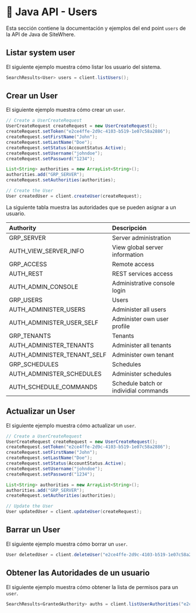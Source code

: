 # :book: Java API - Users

<Seo/>

Esta sección contiene la documentación y ejemplos del end point `users` de la API de Java de SiteWhere.

## Listar system user

El siguiente ejemplo muestra cómo listar los usuario del sistema.

```java
SearchResults<User> users = client.listUsers();
```

## Crear un User

El siguiente ejemplo muestra cómo crear un `user`.

```java
// Create a UserCreateRequest
UserCreateRequest createRequest = new UserCreateRequest();
createRequest.setToken("e2ce4ffe-2d9c-4103-b519-1e07c58a2886");
createRequest.setFirstName("John");
createRequest.setLastName("Doe");
createRequest.setStatus(AccountStatus.Active);
createRequest.setUsername("johndoe");
createRequest.setPassword("1234");

List<String> authorities = new ArrayList<String>();
authorities.add("GRP_SERVER");
createRequest.setAuthorities(authorities);

// Create the User
User createdUser = client.createUser(createRequest);
```

La siguiente tabla muestra las autoridades que se pueden asignar a un usuario.

| Authority                   | Descripción                           |
|:----------------------------|:--------------------------------------|
| GRP_SERVER                  | Server administration                 |
| AUTH_VIEW_SERVER_INFO       | View global server information        |
| GRP_ACCESS                  | Remote access                         |
| AUTH_REST                   | REST services access                  |
| AUTH_ADMIN_CONSOLE          | Administrative console login          |
| GRP_USERS                   | Users                                 |
| AUTH_ADMINISTER_USERS       | Administer all users                  |
| AUTH_ADMINISTER_USER_SELF   | Administer own user profile           |
| GRP_TENANTS                 | Tenants                               |
| AUTH_ADMINISTER_TENANTS     | Administer all tenants                |
| AUTH_ADMINISTER_TENANT_SELF | Administer own tenant                 |
| GRP_SCHEDULES               | Schedules                             |
| AUTH_ADMINISTER_SCHEDULES   | Administer schedules                  |
| AUTH_SCHEDULE_COMMANDS      | Schedule batch or individial commands |

## Actualizar un  User

El siguiente ejemplo muestra cómo actualizar un `user`.

```java
// Create a UserCreateRequest
UserCreateRequest createRequest = new UserCreateRequest();
createRequest.setToken("e2ce4ffe-2d9c-4103-b519-1e07c58a2886");
createRequest.setFirstName("John");
createRequest.setLastName("Doe");
createRequest.setStatus(AccountStatus.Active);
createRequest.setUsername("johndoe");
createRequest.setPassword("1234");

List<String> authorities = new ArrayList<String>();
authorities.add("GRP_SERVER");
createRequest.setAuthorities(authorities);

// Update the User
User updatedUser = client.updateUser(createRequest);
```

## Barrar un User

El siguiente ejemplo muestra cómo borrar un `user`.

```java
User deletedUser = client.deleteUser("e2ce4ffe-2d9c-4103-b519-1e07c58a2886");
```

## Obtener las Autoridades de un usuario

El siguiente ejemplo muestra cómo obtener la lista de permisos para un `user`.

```java
SearchResults<GrantedAuthority> auths = client.listUserAuthorities("e2ce4ffe-2d9c-4103-b519-1e07c58a2886");
```
